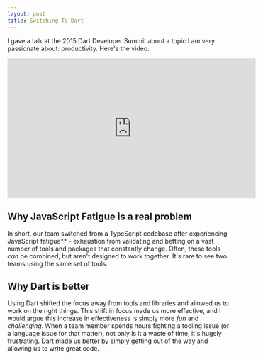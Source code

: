 ```yaml
---
layout: post
title: Switching To Dart
---
```


I gave a talk at the 2015 Dart Developer Summit about a topic I am very
passionate about: productivity.  Here's the video:

<iframe width="560" height="315" src="https://www.youtube.com/embed/4O4jr0tr_ow" frameborder="0" allowfullscreen></iframe>
 
## Why JavaScript Fatigue is a real problem

In short, our team switched from a TypeScript codebase after experiencing
JavaScript fatigue** - exhaustion from validating and betting on a vast number
of tools and packages that constantly change.  Often, these tools *can* be
combined, but aren't designed to work together.  It's rare to see two teams
using the same set of tools.

## Why Dart is better

Using Dart shifted the focus away from tools and libraries and allowed us to
work on the right things.  This shift in focus made us more effective, and I
would argue this increase in effectiveness is simply more *fun* and
*challenging*. When a team member spends hours fighting a tooling issue (or a
language issue for that matter), not only is it a waste of time, it's hugely
frustrating.  Dart made us better by simply getting out of the way and allowing
us to write great code.
